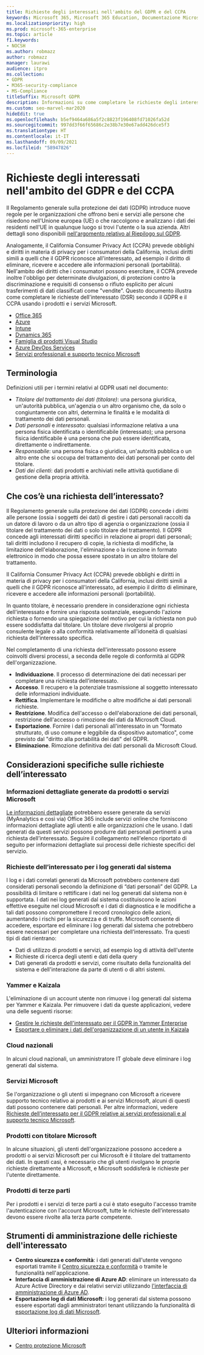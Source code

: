 ```yaml
---
title: Richieste degli interessati nell'ambito del GDPR e del CCPA
keywords: Microsoft 365, Microsoft 365 Education, Documentazione Microsoft 365, GDPR, CCPA
ms.localizationpriority: high
ms.prod: microsoft-365-enterprise
ms.topic: article
f1.keywords:
- NOCSH
ms.author: robmazz
author: robmazz
manager: laurawi
audience: itpro
ms.collection:
- GDPR
- M365-security-compliance
- MS-Compliance
titleSuffix: Microsoft GDPR
description: Informazioni su come completare le richieste degli interessati in base al Regolamento generale sulla protezione dei dati (GDPR) e al California Consumer Privacy Act (CCPA) usando i prodotti e i servizi Microsoft.
ms.custom: seo-marvel-mar2020
hideEdit: true
ms.openlocfilehash: b5ef9464a686a5f2c8823f196408fd71026fa52d
ms.sourcegitcommit: 997dd3f66f65686c2e38b7e30e67add426dce5f3
ms.translationtype: HT
ms.contentlocale: it-IT
ms.lasthandoff: 09/09/2021
ms.locfileid: "58947826"
---
```

# <a name="data-subject-requests-and-the-gdpr-and-ccpa"></a>Richieste degli interessati nell'ambito del GDPR e del CCPA

Il Regolamento generale sulla protezione dei dati (GDPR) introduce nuove regole per le organizzazioni che offrono beni e servizi alle persone che risiedono nell'Unione europea (UE) o che raccolgono e analizzano i dati dei residenti nell'UE in qualunque luogo si trovi l'utente o la sua azienda. Altri dettagli sono disponibili [nell'argomento relativo al Riepilogo sul GDPR](gdpr.md).

Analogamente, il California Consumer Privacy Act (CCPA) prevede obblighi e diritti in materia di privacy per i consumatori della California, inclusi diritti simili a quelli che il GDPR riconosce all'interessato, ad esempio il diritto di eliminare, ricevere e accedere alle informazioni personali (portabilità).  Nell'ambito dei diritti che i consumatori possono esercitare, il CCPA prevede inoltre l'obbligo per determinate divulgazioni, di protezioni contro la discriminazione e requisiti di consenso o rifiuto esplicito per alcuni trasferimenti di dati classificati come "vendite". Questo documento illustra come completare le richieste dell'interessato (DSR) secondo il GDPR e il CCPA usando i prodotti e i servizi Microsoft.

- [Office 365](gdpr-dsr-Office365.md)
- [Azure](gdpr-dsr-Azure.md)
- [Intune](gdpr-dsr-Intune.md)
- [Dynamics 365](gdpr-dsr-Dynamics365.md)
- [Famiglia di prodotti Visual Studio](gdpr-dsr-visual-studio-family.md)
- [Azure DevOps Services](gdpr-dsr-vsts.md)
- [Servizi professionali e supporto tecnico Microsoft](gdpr-dsr-prof-services.md)

## <a name="terminology"></a>Terminologia

Definizioni utili per i termini relativi al GDPR usati nel documento:

- *Titolare del trattamento dei dati (titolare)*: una persona giuridica, un'autorità pubblica, un'agenzia o un altro organismo che, da solo o congiuntamente con altri, determina le finalità e le modalità di trattamento dei dati personali.  
- *Dati personali* e *interessato*: qualsiasi informazione relativa a una persona fisica identificata o identificabile (interessato); una persona fisica identificabile è una persona che può essere identificata, direttamente o indirettamente.  
- *Responsabile*: una persona fisica o giuridica, un'autorità pubblica o un altro ente che si occupa del trattamento dei dati personali per conto del titolare.  
- *Dati dei clienti*: dati prodotti e archiviati nelle attività quotidiane di gestione della propria attività.

## <a name="what-is-a-dsr"></a>Che cos’è una richiesta dell’interessato?

Il Regolamento generale sulla protezione dei dati (GDPR) concede i diritti alle persone (ossia i soggetti dei dati) di gestire i dati personali raccolti da un datore di lavoro o da un altro tipo di agenzia o organizzazione (ossia il titolare del trattamento dei dati o solo titolare del trattamento). Il GDPR concede agli interessati diritti specifici in relazione ai propri dati personali; tali diritti includono il recupero di copie, la richiesta di modifiche, la limitazione dell'elaborazione, l'eliminazione o la ricezione in formato elettronico in modo che possa essere spostato in un altro titolare del trattamento.

Il California Consumer Privacy Act (CCPA) prevede obblighi e diritti in materia di privacy per i consumatori della California, inclusi diritti simili a quelli che il GDPR riconosce all'interessato, ad esempio il diritto di eliminare, ricevere e accedere alle informazioni personali (portabilità).  

In quanto titolare, è necessario prendere in considerazione ogni richiesta dell'interessato e fornire una risposta sostanziale, eseguendo l'azione richiesta o fornendo una spiegazione del motivo per cui la richiesta non può essere soddisfatta dal titolare. Un titolare deve rivolgersi al proprio consulente legale o alla conformità relativamente all'idoneità di qualsiasi richiesta dell’interessato specifica.

Nel completamento di una richiesta dell'interessato possono essere coinvolti diversi processi, a seconda delle regole di conformità al GDPR dell'organizzazione.
  
- **Individuazione**. Il processo di determinazione dei dati necessari per completare una richiesta dell’interessato.
- **Accesso**. Il recupero e la potenziale trasmissione al soggetto interessato delle informazioni individuate.
- **Rettifica**. Implementare le modifiche o altre modifiche ai dati personali richieste.
- **Restrizione**. Modifica dell'accesso o dell'elaborazione dei dati personali, restrizione dell'accesso o rimozione dei dati da Microsoft Cloud.
- **Esportazione**. Fornire i dati personali all'interessato in un "formato strutturato, di uso comune e leggibile da dispositivo automatico", come previsto dal "diritto alla portabilità dei dati" del GDPR.
- **Eliminazione**. Rimozione definitiva dei dati personali da Microsoft Cloud.

## <a name="specific-dsr-considerations"></a>Considerazioni specifiche sulle richieste dell’interessato

### <a name="insights-generated-by-microsoft-products-or-services"></a>Informazioni dettagliate generate da prodotti o servizi Microsoft

[Le informazioni dettagliate](/microsoft-365/compliance/gdpr-dsr-office365#part-2-responding-to-dsrs-with-respect-to-insights-generated-by-office-365) potrebbero essere generate da servizi (MyAnalytics e così via) Office 365 include servizi online che forniscono informazioni dettagliate agli utenti e alle organizzazioni che le usano. I dati generati da questi servizi possono produrre dati personali pertinenti a una richiesta dell’interessato. Seguire il collegamento nell'elenco riportato di seguito per informazioni dettagliate sui processi delle richieste specifici del servizio.  

### <a name="dsrs-for-system-generated-logs"></a>Richieste dell’interessato per i log generati dal sistema

I log e i dati correlati generati da Microsoft potrebbero contenere dati considerati personali secondo la definizione di “dati personali” del GDPR. La possibilità di limitare o rettificare i dati nei log generati dal sistema non è supportata. I dati nei log generati dal sistema costituiscono le azioni effettive eseguite nel cloud Microsoft e i dati di diagnostica e le modifiche a tali dati possono compromettere il record cronologico delle azioni, aumentando i rischi per la sicurezza e di truffe. Microsoft consente di accedere, esportare ed eliminare i log generati dal sistema che potrebbero essere necessari per completare una richiesta dell’interessato. Tra questi tipi di dati rientrano:  

- Dati di utilizzo di prodotti e servizi, ad esempio log di attività dell'utente
- Richieste di ricerca degli utenti e dati della query
- Dati generati da prodotti e servizi, come risultato della funzionalità del sistema e dell'interazione da parte di utenti o di altri sistemi.  

### <a name="yammer-and-kaizala"></a>Yammer e Kaizala

L'eliminazione di un account utente non rimuove i log generati dal sistema per Yammer e Kaizala. Per rimuovere i dati da queste applicazioni, vedere una delle seguenti risorse:

- [Gestire le richieste dell'interessato per il GDPR in Yammer Enterprise](/yammer/manage-security-and-compliance/gdpr-requests-in-yammer-enterprise)
- [Esportare o eliminare i dati dell'organizzazione di un utente in Kaizala](/office365/kaizala/export-or-delete-a-user-s-data)

### <a name="national-clouds"></a>Cloud nazionali

In alcuni cloud nazionali, un amministratore IT globale deve eliminare i log generati dal sistema.

### <a name="microsoft-services"></a>Servizi Microsoft

Se l'organizzazione o gli utenti si impegnano con Microsoft a ricevere supporto tecnico relativo ai prodotti e ai servizi Microsoft, alcuni di questi dati possono contenere dati personali. Per altre informazioni, vedere [Richieste dell’interessato per il GDPR relative ai servizi professionali e al supporto tecnico Microsoft](gdpr-dsr-prof-services.md).

### <a name="microsoft-controller-products"></a>Prodotti con titolare Microsoft

In alcune situazioni, gli utenti dell'organizzazione possono accedere a prodotti o ai servizi Microsoft per cui Microsoft è il titolare del trattamento dei dati. In questi casi, è necessario che gli utenti rivolgano le proprie richieste direttamente a Microsoft, e Microsoft soddisferà le richieste per l'utente direttamente.

### <a name="third-party-products"></a>Prodotti di terze parti

Per i prodotti e i servizi di terze parti a cui è stato eseguito l'accesso tramite l'autenticazione con l'account Microsoft, tutte le richieste dell’interessato devono essere rivolte alla terza parte competente.

## <a name="data-subject-request-admin-tools"></a>Strumenti di amministrazione delle richieste dell'interessato

- **Centro sicurezza e conformità**: i dati generati dall'utente vengono esportati tramite il [Centro sicurezza e conformità](https://aka.ms/stpsecurityandcompliance) o tramite le funzionalità nell'applicazione.
- **Interfaccia di amministrazione di Azure AD**: eliminare un interessato da Azure Active Directory e dai relativi servizi utilizzando [l'interfaccia di amministrazione di Azure AD](https://ms.portal.azure.com/#blade/Microsoft_AAD_IAM/UserManagementMenuBlade/Allusers/menuId/).
- **Esportazione log di dati Microsoft**: i log generati dal sistema possono essere esportati dagli amministratori tenant utilizzando la funzionalità di [esportazione log di dati Microsoft](https://aka.ms/MicrosoftGDPR).

## <a name="learn-more"></a>Ulteriori informazioni

- [Centro protezione Microsoft](https://www.microsoft.com/trust-center/privacy/gdpr-overview)
